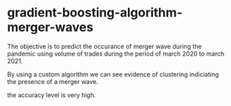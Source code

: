 # gradient-boosting-algorithm-merger-waves

The objective is to predict the occurance of merger wave during the pandemic using volume of trades during the period of march 2020 to march 2021. 

By using a custom algorithm we can see evidence of clustering indiciating the presence of a merger wave. 

the accuracy level is very high.
